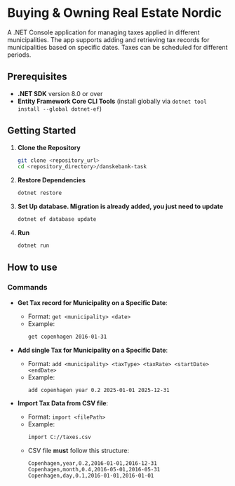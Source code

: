 # Buying & Owning Real Estate Nordic

A .NET Console application for managing taxes applied in different municipalities. The app supports adding and retrieving tax records for municipalities based on specific dates. Taxes can be scheduled for different periods.

## Prerequisites

- **.NET SDK** version 8.0 or over
- **Entity Framework Core CLI Tools** (install globally via `dotnet tool install --global dotnet-ef`)

## Getting Started

1. **Clone the Repository**

   ```bash
   git clone <repository_url>
   cd <repository_directory>/danskebank-task
   ```

2. **Restore Dependencies**

   ```bash
   dotnet restore
   ```

3. **Set Up database. Migration is already added, you just need to update**

   ```bash
   dotnet ef database update
   ```

4. **Run**

   ```bash
   dotnet run
   ```

## How to use

### Commands

- **Get Tax record for Municipality on a Specific Date**:

  - Format: `get <municipality> <date>`
  - Example:
    ```bash
    get copenhagen 2016-01-31
    ```

- **Add single Tax for Municipality on a Specific Date**:

  - Format: `add <municipality> <taxType> <taxRate> <startDate> <endDate>`
  - Example:
    ```bash
    add copenhagen year 0.2 2025-01-01 2025-12-31
    ```

- **Import Tax Data from CSV file**:
  - Format: `import <filePath>`
  - Example:
    ```bash
    import C://taxes.csv
    ```
  - CSV file **must** follow this structure:
    ```csv
    Copenhagen,year,0.2,2016-01-01,2016-12-31
    Copenhagen,month,0.4,2016-05-01,2016-05-31
    Copenhagen,day,0.1,2016-01-01,2016-01-01
    ```

